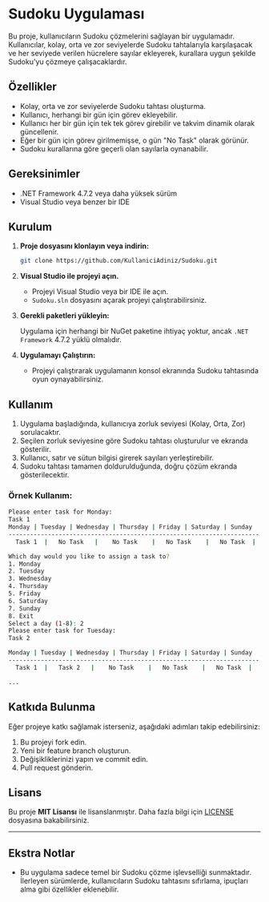 
# Sudoku Uygulaması

Bu proje, kullanıcıların Sudoku çözmelerini sağlayan bir uygulamadır. Kullanıcılar, kolay, orta ve zor seviyelerde Sudoku tahtalarıyla karşılaşacak ve her seviyede verilen hücrelere sayılar ekleyerek, kurallara uygun şekilde Sudoku'yu çözmeye çalışacaklardır.

## Özellikler

- Kolay, orta ve zor seviyelerde Sudoku tahtası oluşturma.
- Kullanıcı, herhangi bir gün için görev ekleyebilir.
- Kullanıcı her bir gün için tek tek görev girebilir ve takvim dinamik olarak güncellenir.
- Eğer bir gün için görev girilmemişse, o gün "No Task" olarak görünür.
- Sudoku kurallarına göre geçerli olan sayılarla oynanabilir.

## Gereksinimler

- .NET Framework 4.7.2 veya daha yüksek sürüm
- Visual Studio veya benzer bir IDE

## Kurulum

1. **Proje dosyasını klonlayın veya indirin:**

   ```bash
   git clone https://github.com/KullaniciAdiniz/Sudoku.git
   ```

2. **Visual Studio ile projeyi açın.**

   - Projeyi Visual Studio veya bir IDE ile açın.
   - `Sudoku.sln` dosyasını açarak projeyi çalıştırabilirsiniz.

3. **Gerekli paketleri yükleyin:**
   
   Uygulama için herhangi bir NuGet paketine ihtiyaç yoktur, ancak `.NET Framework` 4.7.2 yüklü olmalıdır.

4. **Uygulamayı Çalıştırın:**
   - Projeyi çalıştırarak uygulamanın konsol ekranında Sudoku tahtasında oyun oynayabilirsiniz.

## Kullanım

1. Uygulama başladığında, kullanıcıya zorluk seviyesi (Kolay, Orta, Zor) sorulacaktır.
2. Seçilen zorluk seviyesine göre Sudoku tahtası oluşturulur ve ekranda gösterilir.
3. Kullanıcı, satır ve sütun bilgisi girerek sayıları yerleştirebilir.
4. Sudoku tahtası tamamen doldurulduğunda, doğru çözüm ekranda gösterilecektir.

### Örnek Kullanım:

```bash
Please enter task for Monday: 
Task 1
Monday | Tuesday | Wednesday | Thursday | Friday | Saturday | Sunday
----------------------------------------------------------------------
  Task 1  |   No Task   |    No Task    |   No Task    |   No Task  |   No Task    |  No Task   |

Which day would you like to assign a task to?
1. Monday
2. Tuesday
3. Wednesday
4. Thursday
5. Friday
6. Saturday
7. Sunday
8. Exit
Select a day (1-8): 2
Please enter task for Tuesday: 
Task 2

Monday | Tuesday | Wednesday | Thursday | Friday | Saturday | Sunday
----------------------------------------------------------------------
  Task 1  |   Task 2   |    No Task    |   No Task    |   No Task  |   No Task    |  No Task   |

...
```

## Katkıda Bulunma

Eğer projeye katkı sağlamak isterseniz, aşağıdaki adımları takip edebilirsiniz:

1. Bu projeyi fork edin.
2. Yeni bir feature branch oluşturun.
3. Değişikliklerinizi yapın ve commit edin.
4. Pull request gönderin.

## Lisans

Bu proje **MIT Lisansı** ile lisanslanmıştır. Daha fazla bilgi için [LICENSE](LICENSE) dosyasına bakabilirsiniz.

---

## Ekstra Notlar

- Bu uygulama sadece temel bir Sudoku çözme işlevselliği sunmaktadır. İlerleyen sürümlerde, kullanıcıların Sudoku tahtasını sıfırlama, ipuçları alma gibi özellikler eklenebilir.
